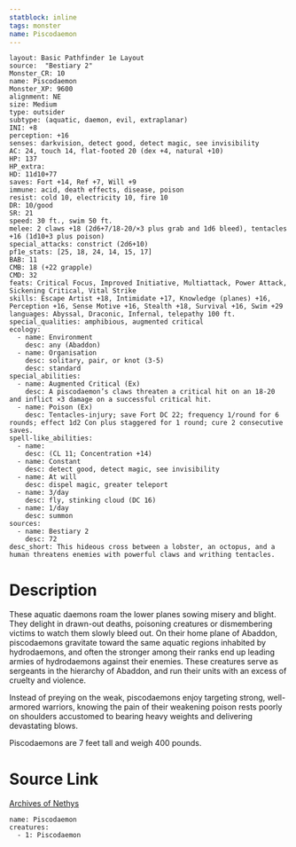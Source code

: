 ```yaml
---
statblock: inline
tags: monster
name: Piscodaemon
---
```

```statblock
layout: Basic Pathfinder 1e Layout
source:  "Bestiary 2"
Monster_CR: 10
name: Piscodaemon
Monster_XP: 9600
alignment: NE
size: Medium
type: outsider
subtype: (aquatic, daemon, evil, extraplanar)
INI: +8
perception: +16
senses: darkvision, detect good, detect magic, see invisibility
AC: 24, touch 14, flat-footed 20 (dex +4, natural +10)
HP: 137
HP_extra: 
HD: 11d10+77
saves: Fort +14, Ref +7, Will +9
immune: acid, death effects, disease, poison
resist: cold 10, electricity 10, fire 10
DR: 10/good
SR: 21
speed: 30 ft., swim 50 ft.
melee: 2 claws +18 (2d6+7/18-20/×3 plus grab and 1d6 bleed), tentacles +16 (1d10+3 plus poison)
special_attacks: constrict (2d6+10)
pf1e_stats: [25, 18, 24, 14, 15, 17]
BAB: 11
CMB: 18 (+22 grapple)
CMD: 32
feats: Critical Focus, Improved Initiative, Multiattack, Power Attack, Sickening Critical, Vital Strike
skills: Escape Artist +18, Intimidate +17, Knowledge (planes) +16, Perception +16, Sense Motive +16, Stealth +18, Survival +16, Swim +29
languages: Abyssal, Draconic, Infernal, telepathy 100 ft.
special_qualities: amphibious, augmented critical
ecology:
  - name: Environment
    desc: any (Abaddon)
  - name: Organisation
    desc: solitary, pair, or knot (3-5)
    desc: standard
special_abilities:
  - name: Augmented Critical (Ex)
    desc: A piscodaemon’s claws threaten a critical hit on an 18-20 and inflict ×3 damage on a successful critical hit.
  - name: Poison (Ex)
    desc: Tentacles-injury; save Fort DC 22; frequency 1/round for 6 rounds; effect 1d2 Con plus staggered for 1 round; cure 2 consecutive saves.
spell-like_abilities:
  - name:
    desc: (CL 11; Concentration +14)
  - name: Constant
    desc: detect good, detect magic, see invisibility
  - name: At will
    desc: dispel magic, greater teleport
  - name: 3/day
    desc: fly, stinking cloud (DC 16)
  - name: 1/day
    desc: summon
sources:
  - name: Bestiary 2
    desc: 72
desc_short: This hideous cross between a lobster, an octopus, and a human threatens enemies with powerful claws and writhing tentacles. 
```
# Description
These aquatic daemons roam the lower planes sowing misery and blight. They delight in drawn-out deaths, poisoning creatures or dismembering victims to watch them slowly bleed out. On their home plane of Abaddon, piscodaemons gravitate toward the same aquatic regions inhabited by hydrodaemons, and often the stronger among their ranks end up leading armies of hydrodaemons against their enemies. These creatures serve as sergeants in the hierarchy of Abaddon, and run their units with an excess of cruelty and violence. 

Instead of preying on the weak, piscodaemons enjoy targeting strong, well-armored warriors, knowing the pain of their weakening poison rests poorly on shoulders accustomed to bearing heavy weights and delivering devastating blows. 

Piscodaemons are 7 feet tall and weigh 400 pounds.
# Source Link
[Archives of Nethys](https://aonprd.com/MonsterDisplay.aspx?ItemName=Piscodaemon)
```encounter-table
name: Piscodaemon
creatures:
  - 1: Piscodaemon
```
